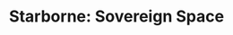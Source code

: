 ---
title: "Starborne: Sovereign Space"
client: "Solid Clouds"
cover: "/images/portfolio/cover_starborne.jpg"
---